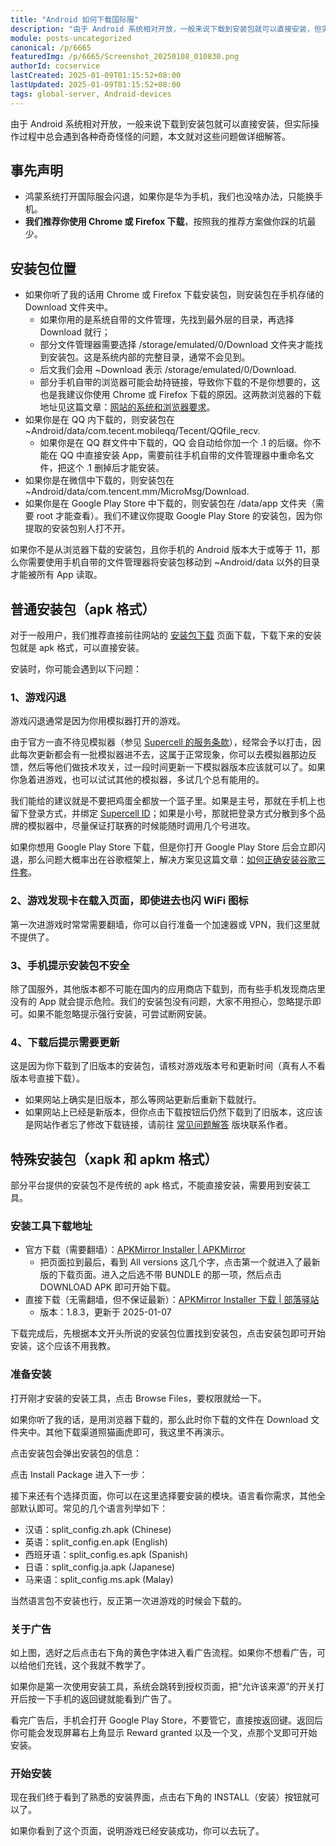 ```yaml
---
title: "Android 如何下载国际服"
description: "由于 Android 系统相对开放，一般来说下载到安装包就可以直接安装，但实际操作过程中总会遇到各种奇奇怪怪的问题，本文就对这些问题做详细解答。"
module: posts-uncategorized
canonical: /p/6665
featuredImg: /p/6665/Screenshot_20250108_010830.png
authorId: cocservice
lastCreated: 2025-01-09T01:15:52+08:00
lastUpdated: 2025-01-09T01:15:52+08:00
tags: global-server, Android-devices
---
```


由于 Android 系统相对开放，一般来说下载到安装包就可以直接安装，但实际操作过程中总会遇到各种奇奇怪怪的问题，本文就对这些问题做详细解答。

## 事先声明

- 鸿蒙系统打开国际服会闪退，如果你是华为手机，我们也没啥办法，只能换手机。
- **我们推荐你使用 Chrome 或 Firefox 下载**，按照我的推荐方案做你踩的坑最少。

## 安装包位置

- 如果你听了我的话用 Chrome 或 Firefox 下载安装包，则安装包在手机存储的 Download 文件夹中。
    - 如果你用的是系统自带的文件管理，先找到最外层的目录，再选择 Download 就行；
    - 部分文件管理器需要选择 <span style="word-wrap: break-word">/storage/emulated/0/Download</span> 文件夹才能找到安装包。这是系统内部的完整目录，通常不会见到。
    - 后文我们会用 ~Download 表示 <span style="word-wrap: break-word">/storage/emulated/0/Download</span>.
    - 部分手机自带的浏览器可能会劫持链接，导致你下载的不是你想要的，这也是我建议你使用 Chrome 或 Firefox 下载的原因。这两款浏览器的下载地址见这篇文章：[网站的系统和浏览器要求](/p/1828)。
- 如果你是在 QQ 内下载的，则安装包在 <span style="word-wrap: break-word">~Android/data/com.tecent.mobileqq/Tecent/QQfile_recv</span>.
    - 如果你是在 QQ 群文件中下载的，QQ 会自动给你加一个 .1 的后缀。你不能在 QQ 中直接安装 App，需要前往手机自带的文件管理器中重命名文件，把这个 .1 删掉后才能安装。
- 如果你是在微信中下载的，则安装包在 <span style="word-wrap: break-word">~Android/data/com.tencent.mm/MicroMsg/Download</span>.
- 如果你是在 Google Play Store 中下载的，则安装包在 /data/app 文件夹（需要 root 才能查看）。我们不建议你提取 Google Play Store 的安装包，因为你提取的安装包别人打不开。

如果你不是从浏览器下载的安装包，且你手机的 Android 版本大于或等于 11，那么你需要使用手机自带的文件管理器将安装包移动到 ~Android/data 以外的目录才能被所有 App 读取。

## 普通安装包（apk 格式）

对于一般用户，我们推荐直接前往网站的 [安装包下载](/apk) 页面下载，下载下来的安装包就是 apk 格式，可以直接安装。

安装时，你可能会遇到以下问题：

### 1、游戏闪退

游戏闪退通常是因为你用模拟器打开的游戏。

由于官方一直不待见模拟器（参见 [Supercell 的服务条款](https://supercell.com/en/terms-of-service/cn/)），经常会予以打击，因此每次更新都会有一批模拟器进不去，这属于正常现象，你可以去模拟器那边反馈，然后等他们做技术攻关，过一段时间更新一下模拟器版本应该就可以了。如果你急着进游戏，也可以试试其他的模拟器，多试几个总有能用的。

<Pic src="/p/6605/IMG_1115.png" width="1170" height="2532" alt="" maxWidth="390px" />

我们能给的建议就是不要把鸡蛋全都放一个篮子里。如果是主号，那就在手机上也留下登录方式，并绑定
<a href="/p/3114">Supercell ID</a>；如果是小号，那就把登录方式分散到多个品牌的模拟器中，尽量保证打联赛的时候能随时调用几个号进攻。

如果你想用 Google Play Store 下载，但是你打开 Google Play Store 后会立即闪退，那么问题大概率出在谷歌框架上，解决方案见这篇文章：[如何正确安装谷歌三件套](/p/6844)。

### 2、游戏发现卡在载入页面，即使进去也闪 WiFi 图标

第一次进游戏时常常需要翻墙，你可以自行准备一个加速器或 VPN，我们这里就不提供了。

### 3、手机提示安装包不安全

除了国服外，其他版本都不可能在国内的应用商店下载到，而有些手机发现商店里没有的 App 就会提示危险。我们的安装包没有问题，大家不用担心，忽略提示即可。如果不能忽略提示强行安装，可尝试断网安装。

### 4、下载后提示需要更新

这是因为你下载到了旧版本的安装包，请核对游戏版本号和更新时间（真有人不看版本号直接下载）。

- 如果网站上确实是旧版本，那么等网站更新后重新下载就行。
- 如果网站上已经是新版本，但你点击下载按钮后仍然下载到了旧版本，这应该是网站作者忘了修改下载链接，请前往 [常见问题解答](/faq) 版块联系作者。

## 特殊安装包（xapk 和 apkm 格式）

部分平台提供的安装包不是传统的 apk 格式，不能直接安装，需要用到安装工具。

### 安装工具下载地址

- 官方下载（需要翻墙）：[APKMirror Installer | APKMirror](https://www.apkmirror.com/apk/apkmirror/apkmirror-installer-official/)
    - 把页面拉到最后，看到 All versions 这几个字，点击第一个就进入了最新版的下载页面。进入之后选不带 BUNDLE 的那一项，然后点击 DOWNLOAD APK 即可开始下载。
- 直接下载（无需翻墙，但不保证最新）：[APKMirror Installer 下载 | 部落驿站](https://static.clashpost.com/download/APKMirror_Installer_v1.8.3.apk)
    - 版本：1.8.3，更新于 2025-01-07

下载完成后，先根据本文开头所说的安装包位置找到安装包，点击安装包即可开始安装，这个应该不用我教。

### 准备安装

打开刚才安装的安装工具，点击 Browse Files，要权限就给一下。

<Pic src="/p/6665/Screenshot_20250107_230202.png" width="1440" height="1034" caption="选择文件" maxWidth="412px" />

如果你听了我的话，是用浏览器下载的，那么此时你下载的文件在 Download 文件夹中。其他下载渠道照猫画虎即可，我这里不再演示。

<Pic src="/p/6665/Screenshot_20250107_230748.png" width="1440" height="3120" caption="进入安装包所在文件夹" maxWidth="412px" />

点击安装包会弹出安装包的信息：

<Pic src="/p/6665/Screenshot_20250108_002726.png" width="1440" height="1012" caption="安装包的基本信息" maxWidth="412px" />

点击 Install Package 进入下一步：

<Pic src="/p/6665/Screenshot_20250108_003020.png" width="1440" height="3120" caption="准备安装" maxWidth="412px" />

接下来还有个选择页面，你可以在这里选择要安装的模块。语言看你需求，其他全部默认即可。常见的几个语言列举如下：

- 汉语：split_config.zh.apk (Chinese)
- 英语：split_config.en.apk (English)
- 西班牙语：split_config.es.apk (Spanish)
- 日语：split_config.ja.apk (Japanese)
- 马来语：split_config.ms.apk (Malay)

当然语言包不安装也行，反正第一次进游戏的时候会下载的。

<Pic src="/p/6665/Screenshot_20250108_004344.png" width="1440" height="2164" caption="选择你要安装的模块" maxWidth="412px" />

### 关于广告

如上图，选好之后点击右下角的黄色字体进入看广告流程。如果你不想看广告，可以给他们充钱，这个我就不教学了。

如果你是第一次使用安装工具，系统会跳转到授权页面，把“允许该来源”的开关打开后按一下手机的返回键就能看到广告了。

<Pic src="/p/6665/Screenshot_20250108_004809.png" width="1440" height="1027" caption="允许第三方来源的应用" maxWidth="412px" />

看完广告后，手机会打开 Google Play Store，不要管它，直接按返回键。返回后你可能会发现屏幕右上角显示 Reward granted 以及一个叉，点那个叉即可开始安装。

<Pic src="/p/6665/Screenshot_20250108_010258.png" width="1440" height="243" caption="看完广告后注意屏幕右上角" maxWidth="412px" />

### 开始安装

现在我们终于看到了熟悉的安装界面，点击右下角的 INSTALL（安装）按钮就可以了。

<Pic src="/p/6665/Screenshot_20250108_010618.png" width="1440" height="3120" caption="熟悉的安装界面" maxWidth="412px" />

如果你看到了这个页面，说明游戏已经安装成功，你可以去玩了。

<Pic src="/p/6665/Screenshot_20250108_010830.png" width="1440" height="847" caption="安装完成" maxWidth="412px" />
